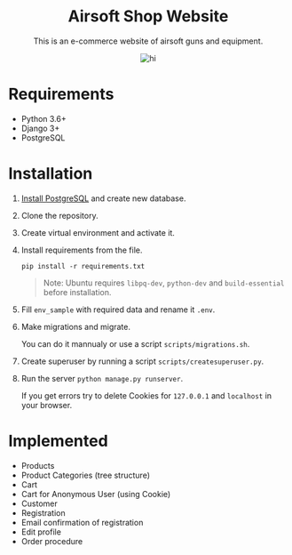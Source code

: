 <h1 align="center">Airsoft Shop Website</h1>

<p align="center">This is an e-commerce website of airsoft guns and equipment.</p>

<p align="center">
   <img alt="hi" src="" align="center"/>
</p>



# Requirements

* Python 3.6+
* Django 3+
* PostgreSQL



# Installation

1. [Install PostgreSQL](https://www.postgresql.org/download/) and create new database.

2. Clone the repository.
   
4. Create virtual environment and activate it.

5. Install requirements from the file.

   `pip install -r requirements.txt`

   > Note: Ubuntu requires `libpq-dev`, `python-dev` and `build-essential` before installation.

6. Fill `env_sample` with required data and rename it `.env`.

7. Make migrations and migrate.

   You can do it mannualy or use a script `scripts/migrations.sh`.

8. Create superuser by running a script `scripts/createsuperuser.py`.

9. Run the server `python manage.py runserver`.

   If you get errors try to delete Cookies for `127.0.0.1` and `localhost` in your browser.



# Implemented

* Products
* Product Categories (tree structure)
* Cart
* Cart for Anonymous User (using Cookie)
* Customer
* Registration
* Email confirmation of registration
* Edit profile
* Order procedure 
